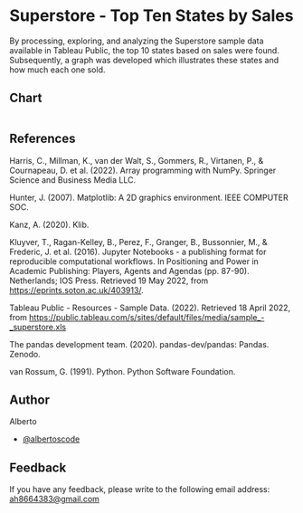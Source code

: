 # Superstore - Top Ten States by Sales

By processing, exploring, and analyzing the Superstore sample data available in Tableau Public, the top 10 states based on sales were found. Subsequently, a graph was developed which illustrates these states and how much each one sold.

## Chart

![]()


## References

Harris, C., Millman, K., van der Walt, S., Gommers, R., Virtanen, P., & Cournapeau, D. et al. (2022). Array programming with NumPy. Springer Science and Business Media LLC. 

Hunter, J. (2007). Matplotlib: A 2D graphics environment. IEEE COMPUTER SOC. 

Kanz, A. (2020). Klib. 

Kluyver, T., Ragan-Kelley, B., Perez, F., Granger, B., Bussonnier, M., & Frederic, J. et al. (2016). Jupyter Notebooks - a publishing format for reproducible computational workflows. In Positioning and Power in Academic Publishing: Players, Agents and Agendas (pp. 87-90). Netherlands; IOS Press. Retrieved 19 May 2022, from https://eprints.soton.ac.uk/403913/. 

Tableau Public - Resources - Sample Data. (2022). Retrieved 18 April 2022, from https://public.tableau.com/s/sites/default/files/media/sample_-_superstore.xls

The pandas development team. (2020). pandas-dev/pandas: Pandas. Zenodo. 

van Rossum, G. (1991). Python. Python Software Foundation. 

## Author

Alberto

- [@albertoscode](https://github.com/albertoscode)

## Feedback

If you have any feedback, please write to the following email address: ah8664383@gmail.com

